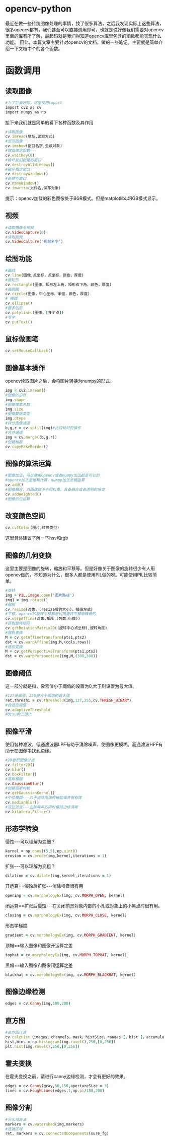 # opencv-python
最近在做一些传统图像处理的事情，找了很多算法，之后我发现实际上这些算法，很多opencv都有，我们甚至可以直接调用即可，也就是说好像我们需要对opencv里面的库有所了解，最起码就是我们得知道opencv库里包含的函数都能实现什么功能。
因此，本篇文章主要针对opencv的文档，做的一些笔记。主要就是简单介绍一下文档中个的各个函数。
# 函数调用
## 读取图像
```ruby
#为了后面好写，这里使用import
import cv2 as cv
import numpy as np
```
接下来我们就是简单的看下各种函数及其作用
```ruby
#读取图像
cv.imread(地址,读取方式)
#显示图像
cv.imshow(窗口名字,去读对象)
#键盘绑定函数---
cv.waitKey(0)
#破坏我们创建的窗口
cv.destroyAllWindows()
#破坏指定窗口
cv.destroyWindows()
#新建空窗口
cv.nameWindow()
cv.imwrite(文件名,保存对象)
```
提示：opencv加载的彩色图像处于BGR模式。但是matplotlib以RGB模式显示。
## 视频
```ruby
#读取摄像头视频
cv.VideoCapture(0)
#读取视频
cv.VideoCalture('视频名字')
```
## 绘图功能
```ruby
#画线
cv.line(图像,点坐标，点坐标，颜色，厚度)
#画矩形
cv.rectangle(图像，矩形左上角，矩形右下角，颜色，厚度)
#画圆圈
cv.circle(图像，中心坐标，半径，颜色，厚度)
# 椭圆
cv.ellipse()
#画多边形
cv.polylines(图像，[多个点])
#写字
cv.putText()
```
## 鼠标做画笔
```ruby
cv.setMouseCallback()
```
## 图像基本操作
opencv读取图片之后，会将图片转换为numpy的形式。
```ruby
img = cv2.imread()
#图像的形状
img.shape
#图像像素总数
img.size
#图像数据类型
img.dtype
#拆分图像通道
b,g,r = cv.split(img)#比较耗时的操作
#合并通道
img = cv.merge((b,g,r))
#创建相框
cv.copyMakeBorder()
```
## 图像的算法运算
```ruby
#图像加法，可以使用opencv或者numpy加法都是可以的
#opencv加法是饱和计算，numpy加法是模运算
cv.add()
#图像融合，对图像赋予不同权重，具备融合或者透明的感觉
cv.addWeighted()
#图像的位运算
```
## 改变颜色空间
```ruby
cv.cvtColor(图片,转换类型)
```
这里具体建议了解一下hsv和rgb
## 图像的几何变换
这里主要是图像的旋转，缩放和平移等。但是好像关于图像的旋转很少有人用opencv做的，不知道为什么，很多人都是使用PIL做的呀。可能使用PIL比较简单。
```ruby
#旋转
img = PIL.Image.open('图片路径')
img1 = img.rotate()
#缩放
cv.resize(对象，(resize后的大小)，插值方式)
#平移，opencv的旋转平移都是利用旋转平移矩阵做的
cv.warpAffine(对象,矩阵,(列数,行数))
#获取旋转矩阵
cv.getRotationMatrix2D((旋转中心点坐标),旋转角度)
#放射表换
M = cv.getAffineTransform(pts1,pts2)
dst = cv.warpAffine(img,M,(cols,rows))
#透视变换
M = cv.getPerspectiveTransform(pts1,pts2)
dst = cv.warpPerspective(img,M,(300,300))
```
## 图像阈值
这一部分就是指，像素值小于阈值的设置为0,大于则设置为最大值。
```ruby
#127是阈值，255是大于阈值的最大值
ret,thresh1 = cv.threshold(img,127,255,cv.THRESH_BINARY)
#自适应阈值
cv.adaptiveThreshold
#Otsu的二值化
```
## 图像平滑
使用各种滤波，低通滤波器LPF有助于消除噪声，使图像更模糊。高通滤波HPF有助于在图像中找到边缘。
```ruby
#2D卷积图像过滤
cv.filter2D()
cv.blur()
cv.boxFilter()
#高斯模糊
cv.GaussianBlur()
#创建高斯内核
cv.getGaussianKernel()
#中位模糊---对于消除图像的椒盐噪声很有效
cv.medianBlur()
#双边滤波---去除噪声的同时保持边缘清晰
cv.bilateralFilter()
```
## 形态学转换
侵蚀---可以理解为变细？
```ruby
kernel = np.ones((5,5),np.uint8)
erosion = cv.erode(img,kernel,iterations = 1)
```
扩张---可以理解为变粗？
```ruby
dilation = cv.dilate(img,kernel,iterations = 1) 
```
开运算==侵蚀后扩张---消除噪音很有用
```ruby
opening = cv.morphologyEx(img, cv.MORPH_OPEN, kernel) 
```
闭运算==扩张后侵蚀---在关闭前景对象内部的小孔或对象上的小黑点时很有用。
```ruby
closing = cv.morphologyEx(img, cv.MORPH_CLOSE, kernel) 
```
形态学梯度
```ruby
gradient = cv.morphologyEx(img, cv.MORPH_GRADIENT, kernel) 
```
顶帽==输入图像和图像开运算之差
```ruby
tophat = cv.morphologyEx(img, cv.MORPH_TOPHAT, kernel) 
```
黑帽==输入图像和图像闭运算之差
```ruby
blackhat = cv.morphologyEx(img, cv.MORPH_BLACKHAT, kernel) 
```
## 图像边缘检测
```ruby
edges = cv.Canny(img,100,200)
```
## 直方图
```ruby
#直方图计算
cv.calcHist（images，channels，mask，histSize，ranges [，hist [，accumulate]]）
hist,bins = np.histogram(img.ravel(),256,[0,256])
plt.hist(img.ravel(),256,[0,256])
```
## 霍夫变换
在霍夫变换之前，请进行canny边缘检测，才会有更好的效果。
```ruby
edges = cv.Canny(gray,50,150,apertureSize = 3)
lines = cv.HoughLines(edges,1,np.pi/180,200)
```
## 图像分割

```ruby
#分水岭算法
markers = cv.watershed(img,markers) 
#连通区域
ret, markers = cv.connectedComponents(sure_fg)
```